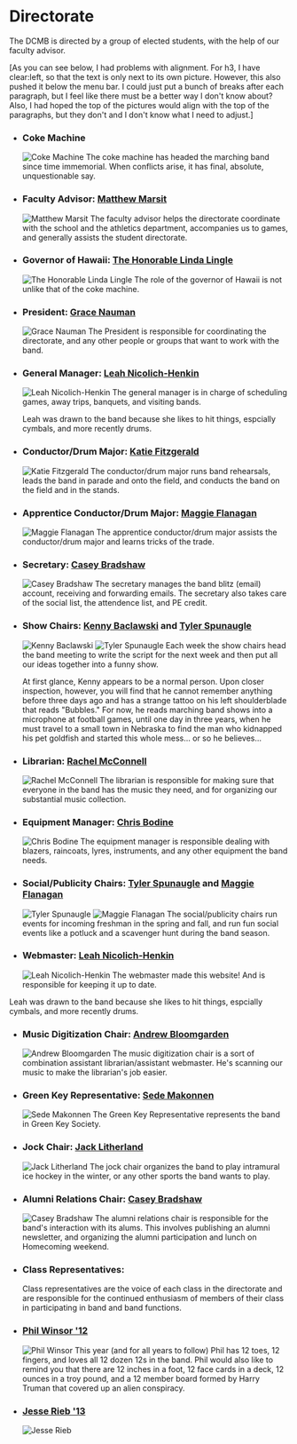 Directorate
===========

The DCMB is directed by a group of elected students, with the
help of our faculty advisor.

[As you can see below, I had problems with alignment. For h3, I
have clear:left, so that the text is only next to its own
picture. However, this also pushed it below the menu bar. I could
just put a bunch of breaks after each paragraph, but I feel like
there must be a better way I don't know about? Also, I had hoped
the top of the pictures would align with the top of the
paragraphs, but they don't and I don't know what I need to adjust.]

* ### Coke Machine

    ![Coke Machine](/images/directorate/coke.jpg)
    The coke machine has headed the marching band since time
    immemorial. When conflicts arise, it has final, absolute,
    unquestionable say.

* ### Faculty Advisor: [Matthew Marsit](mailto:Matthew.Marsit@dartmouth.edu)

    ![Matthew Marsit](/images/directorate/question.jpg)
    The faculty advisor helps the directorate coordinate with the
    school and the athletics department, accompanies us to games, and
    generally assists the student directorate.

* ### Governor of Hawaii: [The Honorable Linda Lingle](mailto:dcmb@dartmouth.edu)
    
    ![The Honorable Linda Lingle](/images/directorate/gov_hawaii.jpg)
    The role of the governor of Hawaii is not unlike that of the
    coke machine.

* ### President: [Grace Nauman](mailto:sunshine11@dartmouth.edu)
    
    ![Grace Nauman](/images/directorate/grace_nauman.jpg)
    The President is responsible for coordinating the directorate,
    and any other people or groups that want to work with the
    band.

* ### General Manager: [Leah Nicolich-Henkin](mailto:Leah.R.Nicolich-Henkin@dartmouth.edu)
    
    ![Leah Nicolich-Henkin](/images/directorate/leah_nh.jpg)
    The general manager is in charge of scheduling games, away trips, banquets, and visiting bands.

    Leah was drawn to the band because she likes to hit things, espcially cymbals, and more recently drums.

* ### Conductor/Drum Major: [Katie Fitzgerald](mailto:kfitz@dartmouth.edu)
    
    ![Katie Fitzgerald](/images/directorate/question.jpg)
    The conductor/drum major runs band rehearsals, leads the band
    in parade and onto the field, and conducts the band on the field
    and in the stands.

* ### Apprentice Conductor/Drum Major: [Maggie Flanagan](mailto:margaret.y.flanagan@dartmouth.edu)
    
    ![Maggie Flanagan](/images/directorate/question.jpg)
    The apprentice conductor/drum major assists the conductor/drum
    major and learns tricks of the trade.

* ### Secretary: [Casey Bradshaw](mailto:Casey.Bradshaw@dartmouth.edu)

    ![Casey Bradshaw](/images/directorate/question.jpg)
    The secretary manages the band blitz (email) account, receiving
    and forwarding emails. The secretary also takes care of the social
    list, the attendence list, and PE credit.

* ### Show Chairs: [Kenny Baclawski](mailto:kenneth.baclawski@dartmouth.edu) and [Tyler Spunaugle](mailto:tyler.spunaugle@dartmouth.edu)
    
    ![Kenny Baclawski](/images/directorate/question.jpg)
    ![Tyler Spunaugle](/images/directorate/question.jpg)
    Each week the show chairs head the band meeting to write the
    script for the next week and then put all our ideas together
    into a funny show.
    
    At first glance, Kenny appears to be a normal person. Upon closer inspection, however, you will find that he cannot remember anything before three days ago and has a strange tattoo on his left shoulderblade that reads "Bubbles." For now, he reads marching band shows into a microphone at football games, until one day in three years, when he must travel to a small town in Nebraska to find the man who kidnapped his pet goldfish and started this whole mess... or so he believes...

* ### Librarian: [Rachel McConnell](mailto:Rachel.McConnell@dartmouth.edu)
    
    ![Rachel McConnell](/images/directorate/question.jpg)
    The librarian is responsible for making sure that everyone in
    the band has the music they need, and for organizing our
    substantial music collection.

* ### Equipment Manager: [Chris Bodine](mailto:Chris.Bodine@dartmouth.edu)
    
    ![Chris Bodine](/images/directorate/question.jpg)
    The equipment manager is responsible dealing with blazers,
    raincoats, lyres, instruments, and any other equipment the band needs.

* ### Social/Publicity Chairs: [Tyler Spunaugle](mailto:Tyler.Spunaugle@dartmouth.edu) and [Maggie Flanagan](mailto:Margaret.Flanagan@dartmouth.edu)
    
    ![Tyler Spunaugle](/images/directorate/question.jpg)
    ![Maggie Flanagan](/images/directorate/question.jpg)
    The social/publicity chairs run events for incoming freshman in
    the spring and fall, and run fun social events like a potluck and
    a scavenger hunt during the band season.

* ### Webmaster: [Leah Nicolich-Henkin](mailto:Leah.R.Nicolich-Henkin@dartmouth.edu)
    
    ![Leah Nicolich-Henkin](/images/directorate/leah_nh.jpg)
    The webmaster made this website! And is responsible for keeping
    it up to date.

Leah was drawn to the band because she likes to hit things, espcially cymbals, and more recently drums.

* ### Music Digitization Chair: [Andrew Bloomgarden](mailto:Andrew.Bloomgarden@dartmouth.edu)
    
    ![Andrew Bloomgarden](/images/directorate/question.jpg)
    The music digitization chair is a sort of combination assistant
    librarian/assistant webmaster. He's scanning our music to make the
    librarian's job easier.

* ### Green Key Representative: [Sede Makonnen](mailto:Sede.Makonnen@dartmouth.edu)
    
    ![Sede Makonnen](/images/directorate/sede_makonnen_.jpg)
    The Green Key Representative represents the band in Green Key
    Society.

* ### Jock Chair: [Jack Litherland](mailto:Jack.Litherland@dartmouth.edu)
    
    ![Jack Litherland](/images/directorate/jack_litherland_.jpg)
    The jock chair organizes the band to play intramural ice hockey
    in the winter, or any other sports the band wants to play.

* ### Alumni Relations Chair: [Casey Bradshaw](mailto:Casey.Bradshaw@dartmouth.edu)
    
    ![Casey Bradshaw](/images/directorate/question.jpg)
    The alumni relations chair is responsible for the band's
    interaction with its alums. This involves publishing an alumni
    newsletter, and organizing the alumni participation and lunch on
    Homecoming weekend.

* ### Class Representatives:

    Class representatives are the voice of each class in
    the directorate and are responsible for the continued
    enthusiasm of members of their class in participating in band and
    band functions.

* ### [Phil Winsor '12](mailto:Philip.Winsor@dartmouth.edu)
    
    ![Phil Winsor](/images/directorate/phil_winsor.jpg)
    This year (and for all years to follow) Phil has 12 toes, 12 fingers, and loves all 12 dozen 12s in the band. Phil would also like to remind you that there are 12 inches in a foot, 12 face cards in a deck, 12 ounces in a troy pound, and a 12 member board formed by Harry Truman that covered up an alien conspiracy.

* ### [Jesse Rieb '13](mailto:Jesse.Rieb@dartmouth.edu)
    
    ![Jesse Rieb](/images/directorate/question.jpg)